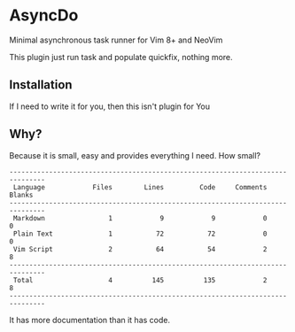 # AsyncDo

Minimal asynchronous task runner for Vim 8+ and NeoVim

This plugin just run task and populate quickfix, nothing more.

## Installation

If I need to write it for you, then this isn't plugin for You

## Why?

Because it is small, easy and provides everything I need. How small?

```
-------------------------------------------------------------------------------
 Language            Files        Lines         Code     Comments       Blanks
-------------------------------------------------------------------------------
 Markdown                1            9            9            0            0
 Plain Text              1           72           72            0            0
 Vim Script              2           64           54            2            8
-------------------------------------------------------------------------------
 Total                   4          145          135            2            8
-------------------------------------------------------------------------------
```

It has more documentation than it has code.
